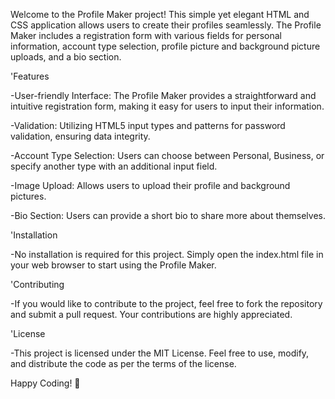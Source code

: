 Welcome to the Profile Maker project!
This simple yet elegant HTML and CSS application allows users to create their profiles seamlessly.
The Profile Maker includes a registration form with various fields for personal information, account type selection, profile picture and background picture uploads, and a bio section.


'Features

-User-friendly Interface: The Profile Maker provides a straightforward and intuitive registration form, making it easy for users to input their information.

-Validation: Utilizing HTML5 input types and patterns for password validation, ensuring data integrity.

-Account Type Selection: Users can choose between Personal, Business, or specify another type with an additional input field.

-Image Upload: Allows users to upload their profile and background pictures.

-Bio Section: Users can provide a short bio to share more about themselves.


'Installation

-No installation is required for this project. Simply open the index.html file in your web browser to start using the Profile Maker.


'Contributing

-If you would like to contribute to the project, feel free to fork the repository and submit a pull request. Your contributions are highly appreciated.


'License

-This project is licensed under the MIT License. Feel free to use, modify, and distribute the code as per the terms of the license.


Happy Coding! 🚀
